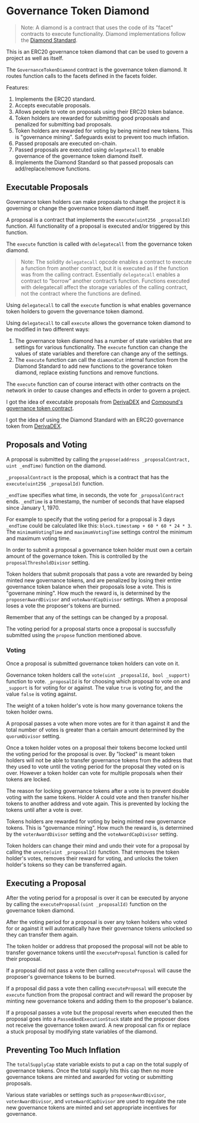 # Governance Token Diamond

> Note: A diamond is a contract that uses the code of its "facet" contracts to execute functionality. Diamond implementations follow the [Diamond Standard](https://eips.ethereum.org/EIPS/eip-2535).

This is an ERC20 governance token diamond that can be used to govern a project as well as itself. 

The `GovernanceTokenDiamond` contract is the governance token diamond. It routes function calls to the facets defined in the facets folder.

Features:

1. Implements the ERC20 standard.
2. Accepts executable proposals.
3. Allows people to vote on proposals using their ERC20 token balance.
4. Token holders are rewarded for submitting good proposals and penalized for submitting bad proposals.
5. Token holders are rewarded for voting by being minted new tokens. This is "governance mining". Safeguards exist to prevent too much inflation. 
6. Passed proposals are executed on-chain.
7. Passed proposals are executed using `delegatecall` to enable governance of the governance token diamond itself.
8. Implements the Diamond Standard so that passed proposals can add/replace/remove functions.

## Executable Proposals

Governance token holders can make proposals to change the project it is governing or change the governance token diamond itself.

A proposal is a contract that implements the `execute(uint256 _proposalId)` function. All functionality of a proposal is executed and/or triggered by this function.

The `execute` function is called with `delegatecall` from the governance token diamond.

> Note: The solidity `delegatecall` opcode enables a contract to execute a function from another contract, but it is executed as if the function was from the calling contract. Essentially `delegatecall` enables a contract to “borrow” another contract’s function. Functions executed with delegatecall affect the storage variables of the calling contract, not the contract where the functions are defined.

Using `delegatecall` to call the `execute` function is what enables governance token holders to govern the governance token diamond.

Using `delegatecall` to call `execute` allows the governance token diamond to be modified in two different ways:

1. The governance token diamond has a number of state variables that are settings for various functionality. The `execute` function can change the values of state variables and therefore can change any of the settings.
2. The `execute` function can call the `diamondCut` internal function from the Diamond Standard to add new functions to the goverance token diamond, replace existing functions and remove functions.

The `execute` function can of course interact with other contracts on the network in order to cause changes and effects in order to govern a project.

I got the idea of executable proposals from [DerivaDEX](https://derivadex.com) and [Compound's governance token contract](https://github.com/compound-finance/compound-protocol/blob/master/contracts/Governance/Comp.sol).

I got the idea of using the Diamond Standard with an ERC20 governance token from [DerivaDEX](https://derivadex.com).

## Proposals and Voting

A proposal is submitted by calling the `propose(address _proposalContract, uint _endTime)` function on the diamond.

`_proposalContract` is the proposal, which is a contract that has the `execute(uint256 _proposalId)` function.

`_endTime` specifies what time, in seconds, the vote for `_proposalContract` ends. `_endTime` is a timestamp, the number of seconds that have elapsed since January 1, 1970.

For example to specify that the voting period for a proposal is 3 days `_endTime` could be calculated like this: `block.timestamp + 60 * 60 * 24 * 3`. The `minimumVotingTime` and `maximumVotingTime` settings control the minimum and maximum voting time.

In order to submit a proposal a governance token holder must own a certain amount of the governance token. This is controlled by the `proposalThresholdDivisor` setting.

Token holders that submit proposals that pass a vote are rewarded by being minted new governance tokens, and are penalized by losing their entire governance token balance when their proposals lose a vote. This is "governane mining". How much the reward is, is determined by the `proposerAwardDivisor` and `voteAwardCapDivisor` settings. When a proposal loses a vote the proposer's tokens are burned.

Remember that any of the settings can be changed by a proposal.

The voting period for a proposal starts once a proposal is succssfully submitted using the `propose` function mentioned above.

### Voting

Once a proposal is submitted governance token holders can vote on it.

Governance token holders call the `vote(uint _proposalId, bool _support)` function to vote. `_proposalId` is for choosing which proposal to vote on and `_support` is for voting for or against. The value `true` is voting for, and the value `false` is voting against.

The weight of a token holder's vote is how many governance tokens the token holder owns.

A proposal passes a vote when more votes are for it than against it and the total number of votes is greater than a certain amount determined by the `quorumDivisor` setting.

Once a token holder votes on a proposal their tokens become locked until the voting period for the proposal is over. By "locked" is meant token holders will not be able to transfer governance tokens from the address that they used to vote until the voting period for the proposal they voted on is over. However a token holder can vote for multiple proposals when their tokens are locked.

The reason for locking governance tokens after a vote is to prevent double voting with the same tokens.  Holder A could vote and then transfer his/her tokens to another address and vote again. This is prevented by locking the tokens until after a vote is over.

Tokens holders are rewarded for voting by being minted new governance tokens. This is "governance mining". How much the reward is, is determined by the `voterAwardDivisor` setting and the `voteAwardCapDivisor` setting.

Token holders can change their mind and undo their vote for a proposal by calling the `unvote(uint _proposalId)` function. That removes the token holder's votes, removes their reward for voting, and unlocks the token holder's tokens so they can be transferred again.

## Executing a Proposal

After the voting period for a proposal is over it can be executed by anyone by calling the `executeProposal(uint _proposalId)` function on the governance token diamond.

After the voting period for a proposal is over any token holders who voted for or against it will automatically have their governance tokens unlocked so they can transfer them again.

The token holder or address that proposed the proposal will not be able to transfer governance tokens until the `executeProposal` function is called for their proposal.

If a proposal did not pass a vote then calling `executeProposal` will cause the proposer's governance tokens to be burned.

If a proposal did pass a vote then calling `executeProposal` will execute the `execute` function from the proposal contract and will reward the proposer by minting new governance tokens and adding them to the proposer's balance.

If a proposal passes a vote but the proposal reverts when executed then the proposal goes into a `PassedAndExecutionStuck` state and the proposer does not receive the governance token award. A new proposal can fix or replace a stuck proposal by modifying state variables of the diamond.

## Preventing Too Much Inflation

The `totalSupplyCap` state variable exists to put a cap on the total supply of governance tokens.  Once the total supply hits this cap then no more governance tokens are minted and awarded for voting or submitting proposals.

Various state variables or settings such as `proposerAwardDivisor`, `voterAwardDivisor`, and `voteAwardCapDivisor` are used to regulate the rate new governance tokens are minted and set appropriate incentives for governance.






















